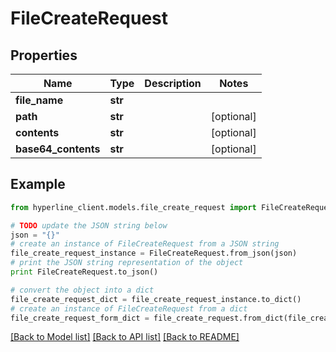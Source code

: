 # FileCreateRequest


## Properties
Name | Type | Description | Notes
------------ | ------------- | ------------- | -------------
**file_name** | **str** |  | 
**path** | **str** |  | [optional] 
**contents** | **str** |  | [optional] 
**base64_contents** | **str** |  | [optional] 

## Example

```python
from hyperline_client.models.file_create_request import FileCreateRequest

# TODO update the JSON string below
json = "{}"
# create an instance of FileCreateRequest from a JSON string
file_create_request_instance = FileCreateRequest.from_json(json)
# print the JSON string representation of the object
print FileCreateRequest.to_json()

# convert the object into a dict
file_create_request_dict = file_create_request_instance.to_dict()
# create an instance of FileCreateRequest from a dict
file_create_request_form_dict = file_create_request.from_dict(file_create_request_dict)
```
[[Back to Model list]](../README.md#documentation-for-models) [[Back to API list]](../README.md#documentation-for-api-endpoints) [[Back to README]](../README.md)


